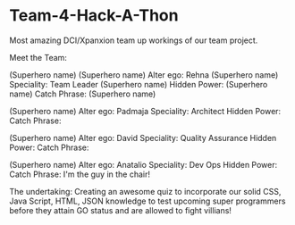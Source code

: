 # Team-4-Hack-A-Thon
Most amazing DCI/Xpanxion team up workings of our team project.


Meet the Team:

(Superhero name)            (Superhero name)
Alter ego: Rehna            (Superhero name)
Speciality: Team Leader     (Superhero name)
Hidden Power:               (Superhero name)
Catch Phrase:               (Superhero name)


(Superhero name)
Alter ego: Padmaja
Speciality: Architect
Hidden Power: 
Catch Phrase:


(Superhero name)
Alter ego: David
Speciality: Quality Assurance
Hidden Power:
Catch Phrase:


(Superhero name)
Alter ego: Anatalio
Speciality: Dev Ops
Hidden Power: 
Catch Phrase: I'm the guy in the chair!

The undertaking: Creating an awesome quiz to incorporate our solid CSS, Java Script, HTML, JSON knowledge to test upcoming super programmers before they attain GO status and are allowed to fight villians!

